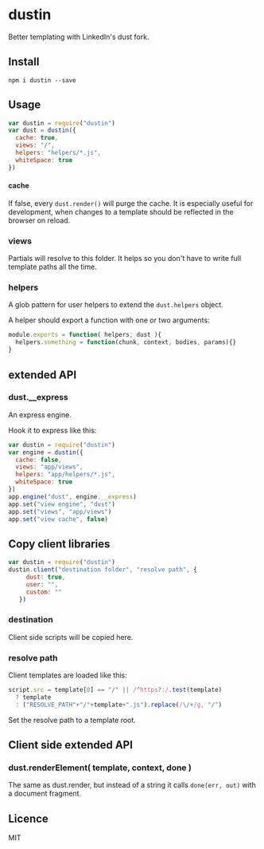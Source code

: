 dustin
============

Better templating with LinkedIn's dust fork.

## Install

    npm i dustin --save

## Usage

```js
var dustin = require("dustin")
var dust = dustin({
  cache: true,
  views: "/",
  helpers: "helpers/*.js",
  whiteSpace: true
})
```

#### cache

If false, every `dust.render()` will purge the cache.
It is especially useful for development, when changes to a template should be
reflected in the browser on reload.

### views

Partials will resolve to this folder.
It helps so you don't have to write full template paths all the time.

### helpers

A glob pattern for user helpers to extend the `dust.helpers` object.

A helper should export a function with one or two arguments:

```js
module.exports = function( helpers, dust ){
  helpers.something = function(chunk, context, bodies, params){}
}
```

## extended API

### dust.__express

An express engine.

Hook it to express like this:

```js
var dustin = require("dustin")
var engine = dustin({
  cache: false,
  views: "app/views",
  helpers: "app/helpers/*.js",
  whiteSpace: true
})
app.engine("dust", engine.__express)
app.set("view engine", "dust")
app.set("views", "app/views")
app.set("view cache", false)
```

## Copy client libraries

```js
var dustin = require("dustin")
dustin.client("destination folder", "resolve path", {
     dust: true,
     user: "",
     custom: ""
   })
```

### destination
Client side scripts will be copied here.

### resolve path
Client templates are loaded like this:

```js
script.src = template[0] == "/" || /^https?:/.test(template)
  ? template
  : ("RESOLVE_PATH"+"/"+template+".js").replace(/\/+/g, "/")
```

Set the resolve path to a template root.


## Client side extended API

### dust.renderElement( template, context, done )

The same as dust.render, but instead of a string it calls `done(err, out)`
with a document fragment.

## Licence

MIT